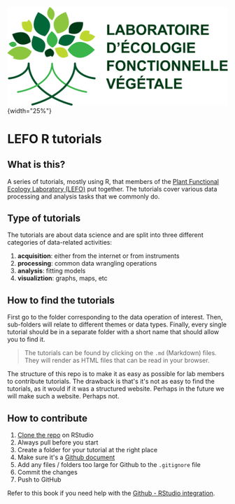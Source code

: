 ![](figs/LEFO.png){width="25%"}


# LEFO R tutorials

## What is this?
A series of tutorials, mostly using R, that members of the [Plant Functional Ecology Laboratory (LEFO)](https://lefo.ca) put together. The tutorials cover various data processing and analysis tasks that we commonly do.

## Type of tutorials
The tutorials are about data science and are split into three different categories of data-related activities:

1. **acquisition**: either from the internet or from instruments
2. **processing**: common data wrangling operations
3. **analysis**: fitting models
4. **visualiztion**: graphs, maps, etc

## How to find the tutorials
First go to the folder corresponding to the data operation of interest. Then, sub-folders will relate to different themes or data types. Finally, every single tutorial should be in a separate folder with a short name that should allow you to find it.

> The tutorials can be found by clicking on the `.md` (Markdown) files. They will render as HTML files that can be read in your browser.

The structure of this repo is to make it as easy as possible for lab members to contribute tutorials. The drawback is that's it's not as easy to find the tutorials, as it would if it was a structured website. Perhaps in the future we will make such a website. Perhaps not.

## How to contribute
1. [Clone the repo](https://happygitwithr.com/rstudio-git-github.html) on RStudio
2. Always pull before you start
3. Create a folder for your tutorial at the right place
4. Make sure it's a [Github document](https://rmarkdown.rstudio.com/github_document_format.html)
5. Add any files / folders too large for Github to the `.gitignore` file
6. Commit the changes
7. Push to GitHub

Refer to this book if you need help with the [Github - RStudio integration](https://happygitwithr.com/index.html).
